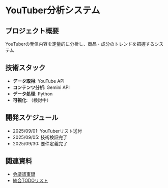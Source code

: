 # YouTuber分析システム

## プロジェクト概要
YouTuberの発信内容を定量的に分析し、商品・成分のトレンドを把握するシステム

## 技術スタック
- **データ取得**: YouTube API
- **コンテンツ分析**: Gemini API
- **データ処理**: Python
- **可視化**: （検討中）

## 開発スケジュール
- 2025/09/01: YouTuberリスト送付
- 2025/09/05: 技術検証完了
- 2025/09/30: 要件定義完了

## 関連資料
- [会議議事録](../../02_議事録/20250829_YouTuber発信内容分析技術検討会議.md)
- [統合TODOリスト](../../01_プロジェクト計画/統合TODOリスト.md)